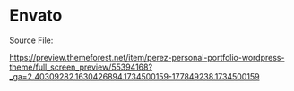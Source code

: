 
# Envato

Source File:

https://preview.themeforest.net/item/perez-personal-portfolio-wordpress-theme/full_screen_preview/55394168?_ga=2.40309282.1630426894.1734500159-177849238.1734500159
